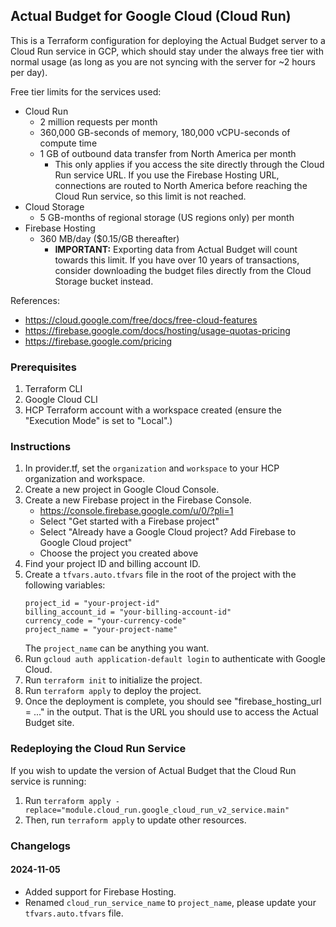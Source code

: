 ## Actual Budget for Google Cloud (Cloud Run)

This is a Terraform configuration for deploying the Actual Budget server to a Cloud Run service in GCP, which should stay under the always free tier with normal usage (as long as you are not syncing with the server for ~2 hours per day).

Free tier limits for the services used:
- Cloud Run
    - 2 million requests per month
    - 360,000 GB-seconds of memory, 180,000 vCPU-seconds of compute time
    - 1 GB of outbound data transfer from North America per month
        - This only applies if you access the site directly through the Cloud Run service URL. If you use the Firebase Hosting URL, connections are routed to North America before reaching the Cloud Run service, so this limit is not reached.
- Cloud Storage
    - 5 GB-months of regional storage (US regions only) per month
- Firebase Hosting
    - 360 MB/day ($0.15/GB thereafter)
        - **IMPORTANT:** Exporting data from Actual Budget will count towards this limit. If you have over 10 years of transactions, consider downloading the budget files directly from the Cloud Storage bucket instead.

References:
- https://cloud.google.com/free/docs/free-cloud-features
- https://firebase.google.com/docs/hosting/usage-quotas-pricing
- https://firebase.google.com/pricing

### Prerequisites

1. Terraform CLI
1. Google Cloud CLI
2. HCP Terraform account with a workspace created (ensure the "Execution Mode" is set to "Local".)

### Instructions

1. In provider.tf, set the `organization` and `workspace` to your HCP organization and workspace.
1. Create a new project in Google Cloud Console.
1. Create a new Firebase project in the Firebase Console.
    - https://console.firebase.google.com/u/0/?pli=1
    - Select "Get started with a Firebase project"
    - Select "Already have a Google Cloud project? Add Firebase to Google Cloud project"
    - Choose the project you created above
1. Find your project ID and billing account ID.
1. Create a `tfvars.auto.tfvars` file in the root of the project with the following variables:
    ```hcl
    project_id = "your-project-id"
    billing_account_id = "your-billing-account-id"
    currency_code = "your-currency-code"
    project_name = "your-project-name"
    ```
    The `project_name` can be anything you want.
1. Run `gcloud auth application-default login` to authenticate with Google Cloud.
1. Run `terraform init` to initialize the project.
1. Run `terraform apply` to deploy the project.
1. Once the deployment is complete, you should see "firebase_hosting_url = ..." in the output. That is the URL you should use to access the Actual Budget site.

### Redeploying the Cloud Run Service

If you wish to update the version of Actual Budget that the Cloud Run service is running:

1. Run `terraform apply -replace="module.cloud_run.google_cloud_run_v2_service.main"`
1. Then, run `terraform apply` to update other resources.

### Changelogs

#### 2024-11-05

- Added support for Firebase Hosting.
- Renamed `cloud_run_service_name` to `project_name`, please update your `tfvars.auto.tfvars` file.
